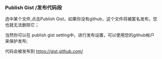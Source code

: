 ### Publish Gist /发布代码段

选中某个文件,点击Publish Gist，如果你没有github，这个文件将被匿名发布，您也就无法删除它；

当然你可以在 publish gist setting中，进行发布设置，可以使用您的github帐户来保护发布;

代码会被发布到 https://gist.github.com/



